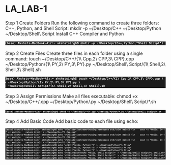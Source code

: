 # LA_LAB-1
Step 1 Create Folders Run the following command to create three folders: C++, Python, and Shell Script: mkdir -p ~/Desktop/C++ ~/Desktop/Python ~/Desktop/Shell\ Script Install C++ Compiler and Python

![Alt text](Lab1/1.png)

Step 2 Create Files Create three files in each folder using a single command: 
touch ~/Desktop/C++/{1\ Cpp,2\ CPP,3\ CPP}.cpp
~/Desktop/Python/{1\ PY,2\ PY,3\ PY}.py
~/Desktop/Shell\ Script/{1\ Shell,2\ Shell,3\ Shell}.sh

![Alt text](Lab1/2.png)

Step 3 Assign Permissions Make all files executable: chmod +x ~/Desktop/C++/.cpp ~/Desktop/Python/.py ~/Desktop/Shell\ Script/*.sh

![Alt text](Lab1/3.png)

Step 4 Add Basic Code Add basic code to each file using echo:

![Alt text](Lab1/4.png)
